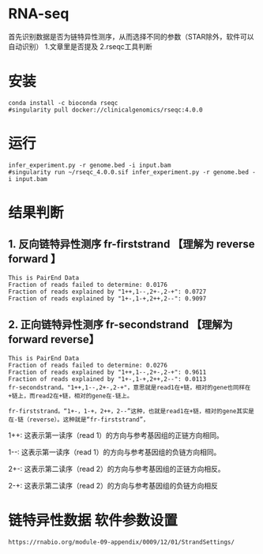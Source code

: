 # RNA-seq
首先识别数据是否为链特异性测序，从而选择不同的参数（STAR除外，软件可以自动识别）
1.文章里是否提及
2.rseqc工具判断

# 安装
```
conda install -c bioconda rseqc  
#singularity pull docker://clinicalgenomics/rseqc:4.0.0
```
# 运行
```
infer_experiment.py -r genome.bed -i input.bam
#singularity run ~/rseqc_4.0.0.sif infer_experiment.py -r genome.bed -i input.bam
```
# 结果判断
## 1. 反向链特异性测序 fr-firststrand 【理解为 reverse forward 】
```
This is PairEnd Data
Fraction of reads failed to determine: 0.0176
Fraction of reads explained by "1++,1--,2+-,2-+": 0.0727
Fraction of reads explained by "1+-,1-+,2++,2--": 0.9097
```
## 2. 正向链特异性测序 fr-secondstrand 【理解为 forward reverse】 
```
This is PairEnd Data
Fraction of reads failed to determine: 0.0276
Fraction of reads explained by "1++,1--,2+-,2-+": 0.9611
Fraction of reads explained by "1+-,1-+,2++,2--": 0.0113
fr-secondstrand。"1++,1--,2+-,2-+"，意思就是read1在+链，相对的gene也同样在+链上，而read2在+链，相对的gene在-链上。

fr-firststrand。“1+-，1-+，2++，2--”这种，也就是read1在+链，相对的gene其实是在-链（reverse）。这种就是“fr-firststrand”，
```
1++: 这表示第一读序（read 1）的方向与参考基因组的正链方向相同。

1--: 这表示第一读序（read 1）的方向与参考基因组的负链方向相同。

2+-: 这表示第二读序（read 2）的方向与参考基因组的正链方向相反。

2-+: 这表示第二读序（read 2）的方向与参考基因组的负链方向相反

# 链特异性数据 软件参数设置
```
https://rnabio.org/module-09-appendix/0009/12/01/StrandSettings/
```
